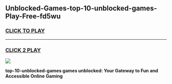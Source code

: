 
## Unblocked-Games-top-10-unblocked-games-Play-Free-fd5wu
<h3>
<a href="https://premium76.site?title=top-10-unblocked-games&ref=10A">CLICK TO PLAY</a></h3>
<hr>

<h3>
<a href="https://premium76.site?title=top-10-unblocked-games&ref=10A">CLICK 2 PLAY</a>
  
</h3>

<a href="https://premium76.site?title=top-10-unblocked-games&ref=10A"><img src="https://clearcache.store/games.png"></a>


**top-10-unblocked-games games unblocked: Your Gateway to Fun and Accessible Online Gaming**
